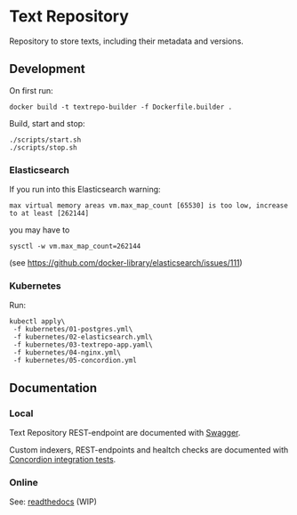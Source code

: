 # Text Repository

Repository to store texts, including their metadata and versions.

## Development

On first run:
```
docker build -t textrepo-builder -f Dockerfile.builder .
```

Build, start and stop:
```
./scripts/start.sh
./scripts/stop.sh
```

### Elasticsearch
If you run into this Elasticsearch warning:
```
max virtual memory areas vm.max_map_count [65530] is too low, increase to at least [262144]
```

you may have to
```
sysctl -w vm.max_map_count=262144
```

(see https://github.com/docker-library/elasticsearch/issues/111)

### Kubernetes
Run:
```
kubectl apply\
 -f kubernetes/01-postgres.yml\
 -f kubernetes/02-elasticsearch.yml\
 -f kubernetes/03-textrepo-app.yaml\
 -f kubernetes/04-nginx.yml\
 -f kubernetes/05-concordion.yml
```

## Documentation

### Local 

Text Repository REST-endpoint are documented with [Swagger](http://localhost:8080/textrepo/swagger).

Custom indexers, REST-endpoints and healtch checks are documented with [Concordion integration tests](http://localhost:8080/concordion/nl/knaw/huc/textrepo/Textrepo.html).

### Online
See: [readthedocs](http://textrepo.readthedocs.io/en/latest/) (WIP)

